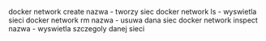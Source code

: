 docker network create nazwa - tworzy siec
docker network ls - wyswietla sieci
docker network rm nazwa - usuwa dana siec
docker network inspect nazwa - wyswietla szczegoly danej sieci